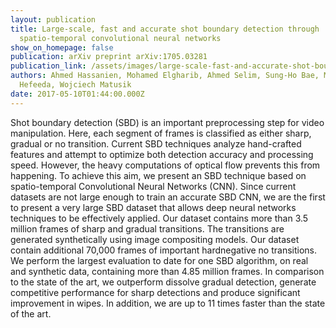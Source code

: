 ```yaml
---
layout: publication
title: Large-scale, fast and accurate shot boundary detection through
  spatio-temporal convolutional neural networks
show_on_homepage: false
publication: arXiv preprint arXiv:1705.03281
publication_link: /assets/images/large-scale-fast-and-accurate-shot-boundary-detection-through-spatio-temporal-convolutional-neural-networks.pdf
authors: Ahmed Hassanien, Mohamed Elgharib, Ahmed Selim, Sung-Ho Bae, Mohamed
  Hefeeda, Wojciech Matusik
date: 2017-05-10T01:44:00.000Z
---
```

Shot boundary detection (SBD) is an important preprocessing step for video manipulation. Here, each segment of frames is classified as either sharp, gradual or no transition. Current SBD techniques analyze hand-crafted features and attempt to optimize both detection accuracy and processing speed. However, the heavy computations of optical flow prevents this from happening. To achieve this aim, we present an SBD technique based on spatio-temporal Convolutional Neural Networks (CNN). Since current datasets are not large enough to train an accurate SBD CNN, we are the first to present a very large SBD dataset that allows deep neural networks techniques to be effectively applied. Our dataset contains more than 3.5 million frames of sharp and gradual transitions. The transitions are generated synthetically using image compositing models. Our dataset contain additional 70,000 frames of important hardnegative no transitions. We perform the largest evaluation to date for one SBD algorithm, on real and synthetic data, containing more than 4.85 million frames. In comparison to the state of the art, we outperform dissolve gradual detection, generate competitive performance for sharp detections and produce significant improvement in wipes. In addition, we are up to 11 times faster than the state of the art.